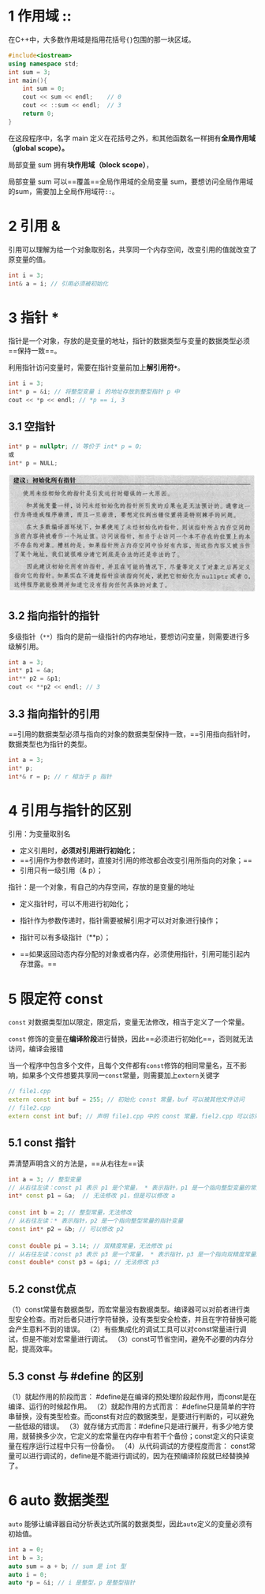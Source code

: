 # 1 作用域 ::

在C++中，大多数作用域是指用花括号`{}`包围的那一块区域。

```c++
#include<iostream>
using namespace std;
int sum = 3;
int main(){
    int sum = 0;
    cout << sum << endl; 	// 0
    cout << ::sum << endl; 	// 3
    return 0;
}
```

在这段程序中，名字 main 定义在花括号之外，和其他函数名一样拥有**全局作用域（global scope）。**

局部变量 sum 拥有**块作用域（block scope）**，

局部变量 sum 可以==覆盖==全局作用域的全局变量 sum，要想访问全局作用域的sum，需要加上全局作用域符`::`。



# 2 引用 &

引用可以理解为给一个对象取别名，共享同一个内存空间，改变引用的值就改变了原变量的值。

```c++
int i = 3;
int& a = i; // 引用必须被初始化
```



# 3 指针 *

指针是一个对象，存放的是变量的地址，指针的数据类型与变量的数据类型必须==保持一致==。

利用指针访问变量时，需要在指针变量前加上**解引用符`*`**。

```c++
int i = 3;
int* p = &i; // 将整型变量 i 的地址存放到整型指针 p 中
cout << *p << endl; // *p == i, 3
```

## 3.1 空指针

```c++
int* p = nullptr; // 等价于 int* p = 0;
或
int* p = NULL;
```

![](./assets/TIM截图20200601134446.png)



## 3.2 指向指针的指针

多级指针（`**`）指向的是前一级指针的内存地址，要想访问变量，则需要进行多级解引用。

```c++
int a = 3;
int* p1 = &a;
int** p2 = &p1;
cout << **p2 << endl; // 3
```

## 3.3 指向指针的引用 

==引用的数据类型必须与指向的对象的数据类型保持一致，==引用指向指针时，数据类型也为指针的类型。

```c++
int a = 3;
int* p;
int*& r = p; // r 相当于 p 指针
```



# 4 引用与指针的区别

引用：为变量取别名

- 定义引用时，**必须对引用进行初始化**；
- ==引用作为参数传递时，直接对引用的修改都会改变引用所指向的对象；==
- 引用只有一级引用（& p）；

指针：是一个对象，有自己的内存空间，存放的是变量的地址

- 定义指针时，可以不用进行初始化；

- 指针作为参数传递时，指针需要被解引用才可以对对象进行操作；
- 指针可以有多级指针（**p）；

- ==如果返回动态内存分配的对象或者内存，必须使用指针，引用可能引起内存泄露。==



# 5 限定符 const

`const` 对数据类型加以限定，限定后，变量无法修改，相当于定义了一个常量。

`const` 修饰的变量在**编译阶段**进行替换，因此==必须进行初始化==，否则就无法访问，编译会报错

当一个程序中包含多个文件，且每个文件都有`const`修饰的相同常量名，互不影响，如果多个文件想要共享同一`const`常量，则需要加上`extern`关键字

```c++
// file1.cpp
extern const int buf = 255; // 初始化 const 常量，buf 可以被其他文件访问
// file2.cpp
extern const int buf; // 声明 file1.cpp 中的 const 常量，fiel2.cpp 可以访问 buf
```

## 5.1 const 指针

弄清楚声明含义的方法是，==从右往左==读

```c++
int a = 3; // 整型变量
// 从右往左读：const p1 表示 p1 是个常量， * 表示指针，p1 是一个指向整型变量的常量指针
int* const p1 = &a;  // 无法修改 p1，但是可以修改 a

const int b = 2; // 整型常量，无法修改
// 从右往左读：* 表示指针，p2 是一个指向整型常量的指针变量
const int* p2 = &b; // 可以修改 p2

const double pi = 3.14; // 双精度常量，无法修改 pi
// 从右往左读：const p3 表示 p3 是一个常量， * 表示指针，p3 是一个指向双精度常量的常量指针
const double* const p3 = &pi; // 无法修改 p3
```

## 5.2 const优点

（1）const常量有数据类型，而宏常量没有数据类型。编译器可以对前者进行类型安全检查。而对后者只进行字符替换，没有类型安全检查，并且在字符替换可能会产生意料不到的错误。
（2）有些集成化的调试工具可以对const常量进行调试，但是不能对宏常量进行调试。
（3）const可节省空间，避免不必要的内存分配，提高效率。

## 5.3 const 与 #define 的区别

（1）就起作用的阶段而言： #define是在编译的预处理阶段起作用，而const是在 编译、运行的时候起作用。
（2）就起作用的方式而言： #define只是简单的字符串替换，没有类型检查。而const有对应的数据类型，是要进行判断的，可以避免一些低级的错误。 
（3）就存储方式而言：#define只是进行展开，有多少地方使用，就替换多少次，它定义的宏常量在内存中有若干个备份；const定义的只读变量在程序运行过程中只有一份备份。
（4）从代码调试的方便程度而言： const常量可以进行调试的，define是不能进行调试的，因为在预编译阶段就已经替换掉了。



# 6 auto 数据类型

`auto` 能够让编译器自动分析表达式所属的数据类型，因此`auto`定义的变量必须有初始值。

```c++
int a = 0;
int b = 3;
auto sum = a + b; // sum 是 int 型
auto i = 0;
auto *p = &i; // i 是整型，p 是整型指针
```

